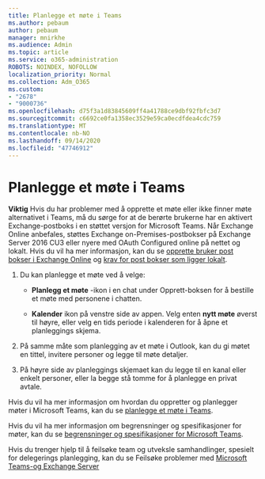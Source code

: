 ```yaml
---
title: Planlegge et møte i Teams
ms.author: pebaum
author: pebaum
manager: mnirkhe
ms.audience: Admin
ms.topic: article
ms.service: o365-administration
ROBOTS: NOINDEX, NOFOLLOW
localization_priority: Normal
ms.collection: Adm_O365
ms.custom:
- "2678"
- "9000736"
ms.openlocfilehash: d75f3a1d83845609ff4a41788ce9dbf92fbfc3d7
ms.sourcegitcommit: c6692ce0fa1358ec3529e59ca0ecdfdea4cdc759
ms.translationtype: MT
ms.contentlocale: nb-NO
ms.lasthandoff: 09/14/2020
ms.locfileid: "47746912"
---
```

# <a name="schedule-a-meeting-in-teams"></a>Planlegge et møte i Teams

**Viktig** Hvis du har problemer med å opprette et møte eller ikke finner møte alternativet i Teams, må du sørge for at de berørte brukerne har en aktivert Exchange-postboks i en støttet versjon for Microsoft Teams. Når Exchange Online anbefales, støttes Exchange on-Premises-postbokser på Exchange Server 2016 CU3 eller nyere med OAuth Configured online på nettet og lokalt. Hvis du vil ha mer informasjon, kan du se [opprette bruker post bokser i Exchange Online](https://docs.microsoft.com/exchange/recipients-in-exchange-online/create-user-mailboxes) og [krav for post bokser som ligger lokalt](https://docs.microsoft.com/microsoftteams/exchange-teams-interact#requirements-for-mailboxes-hosted-on-premises). 

1. Du kan planlegge et møte ved å velge:

    - **Planlegg et møte** -ikon i en chat under Opprett-boksen for å bestille et møte med personene i chatten.

    - **Kalender** ikon på venstre side av appen. Velg enten **nytt møte** øverst til høyre, eller velg en tids periode i kalenderen for å åpne et planleggings skjema.

2. På samme måte som planlegging av et møte i Outlook, kan du gi møtet en tittel, invitere personer og legge til møte detaljer.

3. På høyre side av planleggings skjemaet kan du legge til en kanal eller enkelt personer, eller la begge stå tomme for å planlegge en privat avtale.

Hvis du vil ha mer informasjon om hvordan du oppretter og planlegger møter i Microsoft Teams, kan du se [planlegge et møte i Teams](https://support.office.com/article/Schedule-a-meeting-in-Teams-943507a9-8583-4c58-b5d2-8ec8265e04e5).

Hvis du vil ha mer informasjon om begrensninger og spesifikasjoner for møter, kan du se [begrensninger og spesifikasjoner for Microsoft Teams](https://docs.microsoft.com/microsoftteams/limits-specifications-teams#meetings-and-calls).

Hvis du trenger hjelp til å feilsøke team og utveksle samhandlinger, spesielt for delegerings planlegging, kan du se Feilsøke problemer med [Microsoft Teams-og Exchange Server](https://docs.microsoft.com/microsoftteams/troubleshoot/known-issues/teams-exchange-interaction-issue)